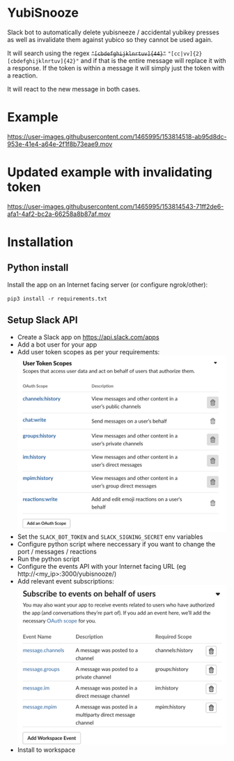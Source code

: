 # YubiSnooze
Slack bot to automatically delete yubisneeze / accidental yubikey presses as well as invalidate them against yubico so they cannot be used again.

It will search using the regex ~~`"[cbdefghijklnrtuv]{44}"`~~ `"[cc|vv]{2}[cbdefghijklnrtuv]{42}"` and if that is the entire message will replace it with a response. If the token is within a message it will simply just the token with a reaction.

It will react to the new message in both cases.

# Example


https://user-images.githubusercontent.com/1465995/153814518-ab95d8dc-953e-41e4-a64e-2f1f8b73eae9.mov

# Updated example with invalidating token


https://user-images.githubusercontent.com/1465995/153814543-71ff2de6-afa1-4af2-bc2a-66258a8b87af.mov




# Installation
## Python install
Install the app on an Internet facing server (or configure ngrok/other):

`pip3 install -r requirements.txt`

## Setup Slack API
- Create a Slack app on https://api.slack.com/apps
- Add a bot user for your app
- Add user token scopes as per your requirements:
![Slack API token scope](images/scopes.png)
- Set the `SLACK_BOT_TOKEN` and `SLACK_SIGNING_SECRET` env variables
- Configure python script where neccessary if you want to change the port / messages / reactions
- Run the python script 
- Configure the events API with your Internet facing URL (eg http://<my_ip>:3000/yubisnooze/)
- Add relevant event subscriptions:
![Slack API event subscription](images/events.png)
- Install to workspace



